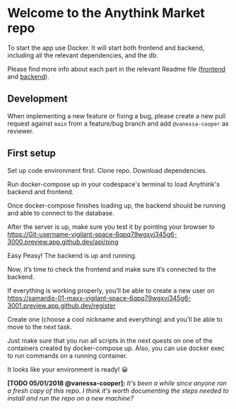 # Welcome to the Anythink Market repo

To start the app use Docker. It will start both frontend and backend, including all the relevant dependencies, and the db.

Please find more info about each part in the relevant Readme file ([frontend](frontend/readme.md) and [backend](backend/README.md)).

## Development

When implementing a new feature or fixing a bug, please create a new pull request against `main` from a feature/bug branch and add `@vanessa-cooper` as reviewer.

## First setup

Set up code environment first. Clone repo. Download dependencies.

Run docker-compose up in your codespace's terminal to load Anythink's backend and frontend.

Once docker-compose finishes loading up, the backend should be running and able to connect to the database.

After the server is up, make sure you test it by pointing your browser to https://Git-username-vigilant-space-6qpq79wgxvj345g6-3000.preview.app.github.dev/api/ping

Easy Peasy! The backend is up and running.

Now, it’s time to check the frontend and make sure it’s connected to the backend.

If everything is working properly, you’ll be able to create a new user on https://samardis-01-maxx-vigilant-space-6qpq79wgxvj345g6-3001.preview.app.github.dev/register

Create one (choose a cool nickname and everything) and you’ll be able to move to the next task.

Just make sure that you run all scripts in the next quests on one of the containers created by docker-compose up.  Also, you can use docker exec to run commands on a running container.

It looks like your environment is ready! 😀

**[TODO 05/01/2018 @vanessa-cooper]:** _It's been a while since anyone ran a fresh copy of this repo. I think it's worth documenting the steps needed to install and run the repo on a new machine?_
